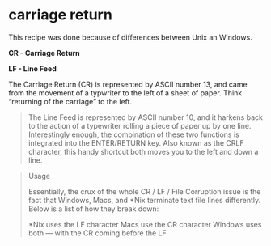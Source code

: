 # carriage return

This recipe was done because of differences between Unix an Windows.

**CR - Carriage Return**

**LF - Line Feed**

The Carriage Return (CR) is represented by ASCII number 13, and came from the movement of a typwriter to the left of a sheet of paper. Think “returning of the carriage” to the left.

> The Line Feed is represented by ASCII number 10, and it harkens back to the
> action of a typewriter rolling a piece of paper up by one line.
> Interestingly enough, the combination of these two functions is integrated into
> the ENTER/RETURN key.
> Also known as the CRLF character, this handy shortcut both moves you to the
> left and down a line.


> Usage
>
> Essentially, the crux of the whole CR / LF / File Corruption issue is the fact that Windows, Macs, and *Nix terminate text file lines differently. Below is a list of how they break down:
>
> *Nix uses the LF character
> Macs use the CR character
> Windows uses both — with the CR coming before the LF
